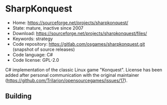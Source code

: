 # SharpKonquest

- Home: https://sourceforge.net/projects/sharpkonquest/
- State: mature, inactive since 2007
- Download: https://sourceforge.net/projects/sharpkonquest/files/
- Keywords: strategy
- Code repository: https://gitlab.com/osgames/sharpkonquest.git (snapshot of source releases)
- Code language: C#
- Code license: GPL-2.0

C# implementation of the classic Linux game "Konquest".
License has been added after personal communication with the original maintainer (https://github.com/Trilarion/opensourcegames/issues/17).

## Building
